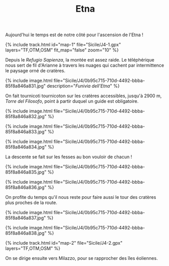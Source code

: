 ﻿---
title: "Etna"
permalink: /Sicile/J4/
sidebar:
  nav: "sicile"
enable_tracks: true
---

Aujourd'hui le temps est de notre côté pour l'ascension de l'Etna !

{% include track.html id="map-1" file="Sicile/J4-1.gpx" layers="TF,OTM,OSM" fit_map="false" zoom="10" %}

Depuis le *Refugio Sapienza*, la montée est assez raide. Le téléphérique nous sert de fil d'Arianne à travers les nuages qui cachent par intermittence le paysage orné de cratères.

{% include image.html file="Sicile/J4/0b95c715-710d-4492-bbba-85f8a846a831.jpg" description="*Funivia dell'Etna*" %}

On fait tournicoti tournicoton sur les cratères accessibles, jusqu'à 2900 m, *Torre del Filosofo*, point à partir duquel un guide est obligatoire.

{% include image.html file="Sicile/J4/0b95c715-710d-4492-bbba-85f8a846a832.jpg" %}

{% include image.html file="Sicile/J4/0b95c715-710d-4492-bbba-85f8a846a833.jpg" %}

{% include image.html file="Sicile/J4/0b95c715-710d-4492-bbba-85f8a846a834.jpg" %}

La descente se fait sur les fesses au bon vouloir de chacun !

{% include image.html file="Sicile/J4/0b95c715-710d-4492-bbba-85f8a846a835.jpg" %}

{% include image.html file="Sicile/J4/0b95c715-710d-4492-bbba-85f8a846a836.jpg" %}

On profite du temps qu'il nous reste pour faire aussi le tour des cratères plus proches de la route.

{% include image.html file="Sicile/J4/0b95c715-710d-4492-bbba-85f8a846a837.jpg" %}

{% include image.html file="Sicile/J4/0b95c715-710d-4492-bbba-85f8a846a838.jpg" %}

{% include track.html id="map-2" file="Sicile/J4-2.gpx" layers="TF,OTM,OSM" %}

On se dirige ensuite vers Milazzo, pour se rapprocher des îles éoliennes.
